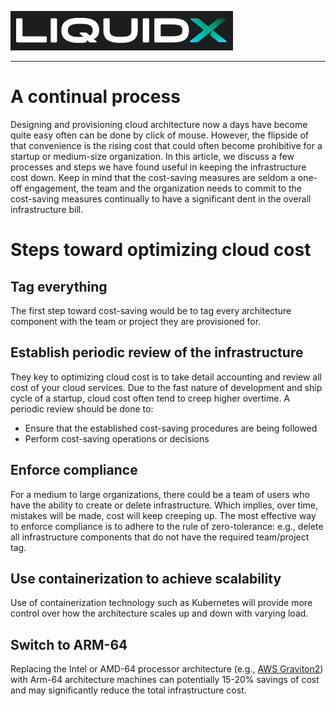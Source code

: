![LiquidXLogo.png](./img/LiquidXLogoDarkBg.png)

---

# A continual process
Designing and provisioning cloud architecture now a days have become quite easy often can be done by click of mouse.  However, the flipside of that convenience is the rising cost that could often become prohibitive for a startup or medium-size organization.  In this article, we discuss a few processes and steps we have found useful in keeping the infrastructure cost down.  Keep in mind that the cost-saving measures are seldom a one-off engagement, the team and the organization needs to commit to the cost-saving measures continually to have a significant dent in the overall infrastructure bill.

# Steps toward optimizing cloud cost

## Tag everything
The first step toward cost-saving would be to tag every architecture component with the team or project they are provisioned for.

## Establish periodic review of the infrastructure
They key to optimizing cloud cost is to take detail accounting and review all cost of your cloud services.  Due to the fast nature of development and ship cycle of a startup, cloud cost often tend to creep higher overtime.  A periodic review should be done to:
- Ensure that the established cost-saving procedures are being followed
- Perform cost-saving operations or decisions

## Enforce compliance
For a medium to large organizations, there could be a team of users who have the ability to create or delete infrastructure.  Which implies, over time, mistakes will be made, cost will keep creeping up.  The most effective way to enforce compliance is to adhere to the rule of zero-tolerance: e.g., delete all infrastructure components that do not have the required team/project tag.

## Use containerization to achieve scalability
Use of containerization technology such as Kubernetes will provide more control over how the architecture scales up and down with varying load.

## Switch to ARM-64
Replacing the Intel or AMD-64 processor architecture (e.g., [AWS Graviton2](https://aws.amazon.com/ec2/graviton/)) with Arm-64 architecture machines can potentially 15-20% savings of cost and may significantly reduce the total infrastructure cost.